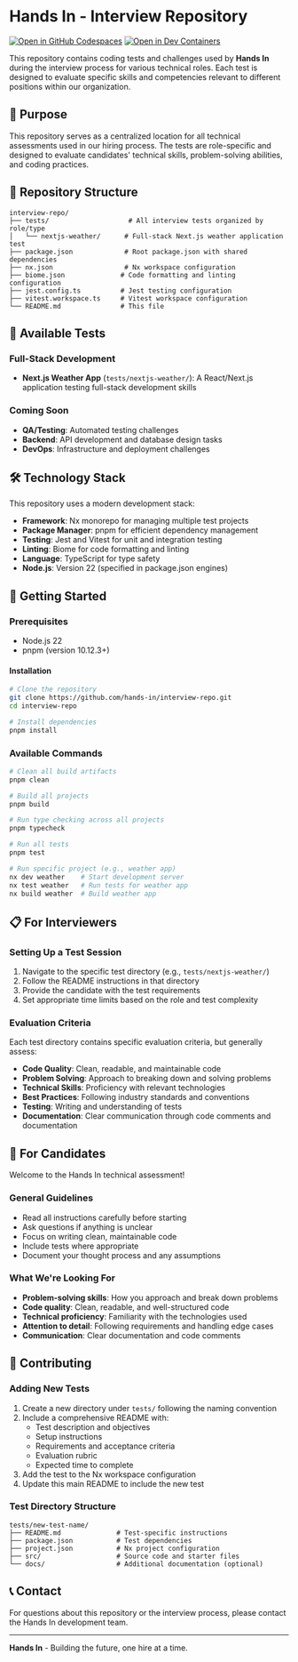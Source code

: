 # Hands In - Interview Repository

[![Open in GitHub Codespaces](https://github.com/codespaces/badge.svg)](https://codespaces.new/hands-in/interview-repo?quickstart=1)
[![Open in Dev Containers](https://img.shields.io/static/v1?label=Dev%20Containers&message=Open&color=blue&logo=visualstudiocode)](https://vscode.dev/redirect?url=vscode://ms-vscode-remote.remote-containers/cloneInVolume?url=https://github.com/hands-in/interview-repo)

This repository contains coding tests and challenges used by **Hands In** during the interview process for various technical roles. Each test is designed to evaluate specific skills and competencies relevant to different positions within our organization.

## 🎯 Purpose

This repository serves as a centralized location for all technical assessments used in our hiring process. The tests are role-specific and designed to evaluate candidates' technical skills, problem-solving abilities, and coding practices.

## 📁 Repository Structure

```
interview-repo/
├── tests/                    # All interview tests organized by role/type
│   └── nextjs-weather/      # Full-stack Next.js weather application test
├── package.json             # Root package.json with shared dependencies
├── nx.json                  # Nx workspace configuration
├── biome.json              # Code formatting and linting configuration
├── jest.config.ts          # Jest testing configuration
├── vitest.workspace.ts     # Vitest workspace configuration
└── README.md               # This file
```

## 🧪 Available Tests

### Full-Stack Development
- **Next.js Weather App** (`tests/nextjs-weather/`): A React/Next.js application testing full-stack development skills

### Coming Soon
- **QA/Testing**: Automated testing challenges
- **Backend**: API development and database design tasks
- **DevOps**: Infrastructure and deployment challenges

## 🛠️ Technology Stack

This repository uses a modern development stack:

- **Framework**: Nx monorepo for managing multiple test projects
- **Package Manager**: pnpm for efficient dependency management
- **Testing**: Jest and Vitest for unit and integration testing
- **Linting**: Biome for code formatting and linting
- **Language**: TypeScript for type safety
- **Node.js**: Version 22 (specified in package.json engines)

## 🚀 Getting Started

### Prerequisites
- Node.js 22
- pnpm (version 10.12.3+)

#### Installation
```bash
# Clone the repository
git clone https://github.com/hands-in/interview-repo.git
cd interview-repo

# Install dependencies
pnpm install
```

### Available Commands
```bash
# Clean all build artifacts
pnpm clean

# Build all projects
pnpm build

# Run type checking across all projects
pnpm typecheck

# Run all tests
pnpm test

# Run specific project (e.g., weather app)
nx dev weather    # Start development server
nx test weather   # Run tests for weather app
nx build weather  # Build weather app
```

## 📋 For Interviewers

### Setting Up a Test Session
1. Navigate to the specific test directory (e.g., `tests/nextjs-weather/`)
2. Follow the README instructions in that directory
3. Provide the candidate with the test requirements
4. Set appropriate time limits based on the role and test complexity

### Evaluation Criteria
Each test directory contains specific evaluation criteria, but generally assess:
- **Code Quality**: Clean, readable, and maintainable code
- **Problem Solving**: Approach to breaking down and solving problems
- **Technical Skills**: Proficiency with relevant technologies
- **Best Practices**: Following industry standards and conventions
- **Testing**: Writing and understanding of tests
- **Documentation**: Clear communication through code comments and documentation

## 📝 For Candidates

Welcome to the Hands In technical assessment! 

### General Guidelines
- Read all instructions carefully before starting
- Ask questions if anything is unclear
- Focus on writing clean, maintainable code
- Include tests where appropriate
- Document your thought process and any assumptions

### What We're Looking For
- **Problem-solving skills**: How you approach and break down problems
- **Code quality**: Clean, readable, and well-structured code
- **Technical proficiency**: Familiarity with the technologies used
- **Attention to detail**: Following requirements and handling edge cases
- **Communication**: Clear documentation and code comments

## 🤝 Contributing

### Adding New Tests
1. Create a new directory under `tests/` following the naming convention
2. Include a comprehensive README with:
   - Test description and objectives
   - Setup instructions
   - Requirements and acceptance criteria
   - Evaluation rubric
   - Expected time to complete
3. Add the test to the Nx workspace configuration
4. Update this main README to include the new test

### Test Directory Structure
```
tests/new-test-name/
├── README.md              # Test-specific instructions
├── package.json           # Test dependencies
├── project.json           # Nx project configuration
├── src/                   # Source code and starter files
└── docs/                  # Additional documentation (optional)
```

## 📞 Contact

For questions about this repository or the interview process, please contact the Hands In development team.

---

**Hands In** - Building the future, one hire at a time.
